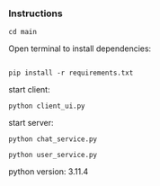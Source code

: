 ### Instructions

```
cd main
```

Open terminal to install dependencies:
```

pip install -r requirements.txt
```

start client:
```
python client_ui.py
```

start server:
```
python chat_service.py
```

```
python user_service.py
```

python version: 3.11.4